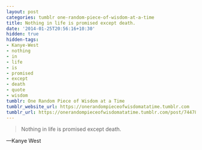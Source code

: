 ```yaml
---
layout: post
categories: tumblr one-random-piece-of-wisdom-at-a-time
title: Nothing in life is promised except death.
date: '2014-01-25T20:56:16+10:30'
hidden: true
hidden-tags:
- Kanye-West
- nothing
- in
- life
- is
- promised
- except
- death
- quote
- wisdom
tumblr: One Random Piece of Wisdom at a Time
tumblr_website_url: https://onerandompieceofwisdomatatime.tumblr.com
tumblr_url: https://onerandompieceofwisdomatatime.tumblr.com/post/74478579879/nothing-in-life-is-promised-except-death
---
```

> Nothing in life is promised except death.

—Kanye West
